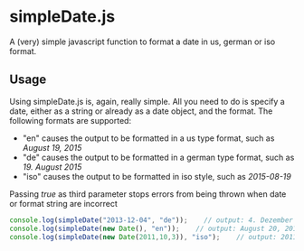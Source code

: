 # simpleDate.js
A (very) simple javascript function to format a date in us, german or iso format.

## Usage
Using simpleDate.js is, again, really simple. All you need to do is specify a date, either as a string or already as a date object, and the format. 
The following formats are supported:
- "en" causes the output to be formatted in a us type format, such as *August 19, 2015*
- "de" causes the output to be formatted in a german type format, such as *19. August 2015*
- "iso" causes the output to be formatted in iso style, such as *2015-08-19*

Passing *true* as third parameter stops errors from being thrown when date or format string are incorrect

```` js
console.log(simpleDate("2013-12-04", "de"));    // output: 4. Dezember 2013
console.log(simpleDate(new Date(), "en"));    // output: August 20, 2015
console.log(simpleDate(new Date(2011,10,3)), "iso");    // output: 2011-11-03
````
